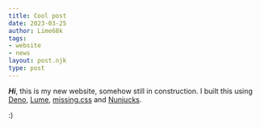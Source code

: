 ```yaml
---
title: Cool post
date: 2023-03-25
author: Lime68k
tags: 
- website
- news
layout: post.njk
type: post
---
```


***Hi***, this is my new website, somehow still in construction. I built this using [Deno](https://deno.land/), [Lume](https://lume.land/), [missing.css](https://missing.style/) and [Nunjucks](https://mozilla.github.io/nunjucks/). 

:)
